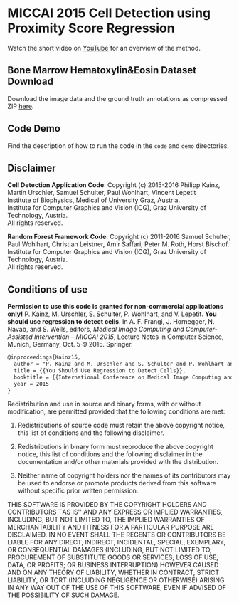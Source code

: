 # MICCAI 2015 Cell Detection using Proximity Score Regression

Watch the short video on [YouTube](https://www.youtube.com/watch?v=4FhdkiZ51Js) for an overview of the method.

## Bone Marrow Hematoxylin&Eosin Dataset Download
Download the image data and the ground truth annotations as compressed ZIP [here](https://cdn.rawgit.com/pkainz/MICCAI2015/master/BM_dataset_MICCAI2015.zip).

## Code Demo
Find the description of how to run the code in the `code` and `demo` directories. 

## Disclaimer
**Cell Detection Application Code**: Copyright (c) 2015-2016
Philipp Kainz, Martin Urschler, Samuel Schulter, Paul Wohlhart, Vincent Lepetit  
Institute of Biophysics, Medical of University Graz, Austria.  
Institute for Computer Graphics and Vision (ICG), Graz University of Technology, Austria.  
All rights reserved.

**Random Forest Framework Code**: Copyright (c) 2011-2016
Samuel Schulter, Paul Wohlhart, Christian Leistner, Amir Saffari, Peter M. Roth, Horst Bischof.  
Institute for Computer Graphics and Vision (ICG), Graz University of Technology, Austria.  
All rights reserved.

## Conditions of use
**Permission to use this code is granted for non-commercial applications only!**
P. Kainz, M. Urschler, S. Schulter, P. Wohlhart, and V. Lepetit. **You should use regression to detect cells**. In A. F. Frangi, J. Hornegger, N. Navab, and S. Wells, editors, *Medical Image Computing and Computer-Assisted Intervention – MICCAI 2015*, Lecture Notes in Computer Science, Munich, Germany, Oct. 5-9 2015. Springer. 

```latex
@inproceedings{Kainz15,
  author = "P. Kainz and M. Urschler and S. Schulter and P. Wohlhart and V. Lepetit",
  title = {{You Should Use Regression to Detect Cells}},
  booktitle = {{International Conference on Medical Image Computing and Computer Assisted Intervention}},
  year = 2015
}
```

Redistribution and use in source and binary forms, with or without
modification, are permitted provided that the following conditions
are met:

1. Redistributions of source code must retain the above copyright
notice, this list of conditions and the following disclaimer.

2. Redistributions in binary form must reproduce the above copyright
notice, this list of conditions and the following disclaimer in the
documentation and/or other materials provided with the distribution.

3. Neither name of copyright holders nor the names of its contributors
may be used to endorse or promote products derived from this software
without specific prior written permission.


THIS SOFTWARE IS PROVIDED BY THE COPYRIGHT HOLDERS AND CONTRIBUTORS
``AS IS'' AND ANY EXPRESS OR IMPLIED WARRANTIES, INCLUDING, BUT NOT
LIMITED TO, THE IMPLIED WARRANTIES OF MERCHANTABILITY AND FITNESS FOR
A PARTICULAR PURPOSE ARE DISCLAIMED.  IN NO EVENT SHALL THE REGENTS OR
CONTRIBUTORS BE LIABLE FOR ANY DIRECT, INDIRECT, INCIDENTAL, SPECIAL,
EXEMPLARY, OR CONSEQUENTIAL DAMAGES (INCLUDING, BUT NOT LIMITED TO,
PROCUREMENT OF SUBSTITUTE GOODS OR SERVICES; LOSS OF USE, DATA, OR
PROFITS; OR BUSINESS INTERRUPTION) HOWEVER CAUSED AND ON ANY THEORY OF
LIABILITY, WHETHER IN CONTRACT, STRICT LIABILITY, OR TORT (INCLUDING
NEGLIGENCE OR OTHERWISE) ARISING IN ANY WAY OUT OF THE USE OF THIS
SOFTWARE, EVEN IF ADVISED OF THE POSSIBILITY OF SUCH DAMAGE.


